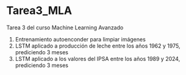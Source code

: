 # Tarea3_MLA
Tarea 3 del curso Machine Learning Avanzado

1) Entrenamiento autoenconder para limpiar imágenes
2) LSTM aplicado a producción de leche entre los años 1962 y 1975, prediciendo 3 meses 
3) LSTM aplicado a los valores del IPSA entre los años 1989 y 2024, prediciendo 3 meses
